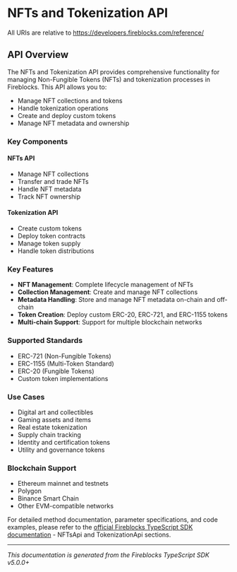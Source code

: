 # NFTs and Tokenization API

All URIs are relative to https://developers.fireblocks.com/reference/

## API Overview

The NFTs and Tokenization API provides comprehensive functionality for managing Non-Fungible Tokens (NFTs) and tokenization processes in Fireblocks. This API allows you to:

- Manage NFT collections and tokens
- Handle tokenization operations
- Create and deploy custom tokens
- Manage NFT metadata and ownership

### Key Components

#### NFTs API
- Manage NFT collections
- Transfer and trade NFTs
- Handle NFT metadata
- Track NFT ownership

#### Tokenization API
- Create custom tokens
- Deploy token contracts
- Manage token supply
- Handle token distributions

### Key Features

- **NFT Management**: Complete lifecycle management of NFTs
- **Collection Management**: Create and manage NFT collections
- **Metadata Handling**: Store and manage NFT metadata on-chain and off-chain
- **Token Creation**: Deploy custom ERC-20, ERC-721, and ERC-1155 tokens
- **Multi-chain Support**: Support for multiple blockchain networks

### Supported Standards

- ERC-721 (Non-Fungible Tokens)
- ERC-1155 (Multi-Token Standard)
- ERC-20 (Fungible Tokens)
- Custom token implementations

### Use Cases

- Digital art and collectibles
- Gaming assets and items
- Real estate tokenization
- Supply chain tracking
- Identity and certification tokens
- Utility and governance tokens

### Blockchain Support

- Ethereum mainnet and testnets
- Polygon
- Binance Smart Chain
- Other EVM-compatible networks

For detailed method documentation, parameter specifications, and code examples, please refer to the [official Fireblocks TypeScript SDK documentation](https://github.com/fireblocks/ts-sdk) - NFTsApi and TokenizationApi sections.

---

*This documentation is generated from the Fireblocks TypeScript SDK v5.0.0+*